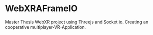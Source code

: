 # WebXRAFrameIO
Master Thesis WebXR project using Threejs and Socket io. Creating an cooperative multiplayer-VR-Application.
